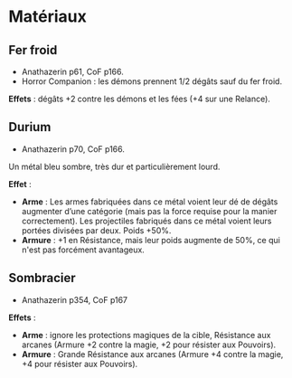 # Matériaux


## Fer froid 

 - Anathazerin p61, CoF p166. 
 - Horror Companion : les démons prennent 1/2 dégâts sauf du fer froid. 
 
__Effets__ : dégâts +2 contre les démons et les fées (+4 sur une Relance).

## Durium 

- Anathazerin p70, CoF p166.

Un métal bleu sombre, très dur et particulièrement lourd. 

__Effet__ : 

- __Arme__ : Les armes fabriquées dans ce métal voient leur dé de dégâts augmenter d’une catégorie (mais pas la force requise pour la manier correctement). Les projectiles fabriqués dans ce métal voient leurs portées divisées par deux. Poids +50%.
- __Armure__ : +1 en Résistance, mais leur poids augmente de 50%, ce qui n'est pas forcément avantageux.

## Sombracier

- Anathazerin p354, CoF p167

__Effets__ : 

- __Arme__ : ignore les protections magiques de la cible, Résistance aux arcanes (Armure +2 contre la magie, +2 pour résister aux Pouvoirs).
- __Armure__ : Grande Résistance aux arcanes (Armure +4 contre la magie, +4 pour résister aux Pouvoirs).
